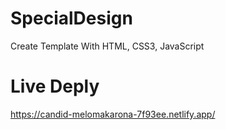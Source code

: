 # SpecialDesign
Create Template With HTML, CSS3, JavaScript
# Live Deply
https://candid-melomakarona-7f93ee.netlify.app/
